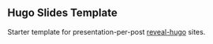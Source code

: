 Hugo Slides Template
---

Starter template for presentation-per-post [reveal-hugo](https://github.com/dzello/reveal-hugo) sites.


